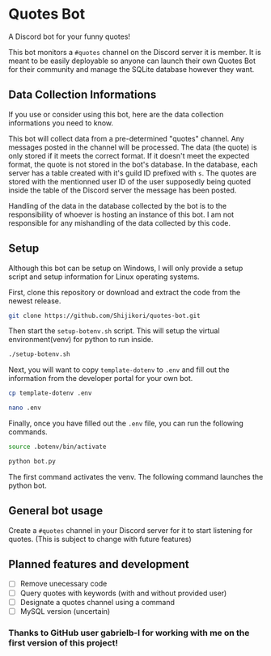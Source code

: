 # Quotes Bot
A Discord bot for your funny quotes!

This bot monitors a `#quotes` channel on the Discord server it is member. It is meant to be easily deployable so anyone can launch their own Quotes Bot for their community and manage the SQLite database however they want.

## Data Collection Informations
If you use or consider using this bot, here are the data collection informations you need to know.

This bot will collect data from a pre-determined "quotes" channel. Any messages posted in the channel will be processed. The data (the quote) is only stored if it meets the correct format. If it doesn't meet the expected format, the quote is not stored in the bot's database. In the database, each server has a table created with it's guild ID prefixed with `s`. The quotes are stored with the mentionned user ID of the user supposedly being quoted inside the table of the Discord server the message has been posted.

Handling of the data in the database collected by the bot is to the responsibility of whoever is hosting an instance of this bot. I am not responsible for any mishandling of the data collected by this code.

## Setup

Although this bot can be setup on Windows, I will only provide a setup script and setup information for Linux operating systems.

First, clone this repository or download and extract the code from the newest release.
```bash
git clone https://github.com/Shijikori/quotes-bot.git
```

Then start the `setup-botenv.sh` script. This will setup the virtual environment(venv) for python to run inside.
```bash
./setup-botenv.sh
```

Next, you will want to copy `template-dotenv` to `.env` and fill out the information from the developer portal for your own bot.
```bash
cp template-dotenv .env

nano .env
```

Finally, once you have filled out the `.env` file, you can run the following commands.
```bash
source .botenv/bin/activate

python bot.py
```
The first command activates the venv. The following command launches the python bot.

## General bot usage

Create a `#quotes` channel in your Discord server for it to start listening for quotes. (This is subject to change with future features)


## Planned features and development

* [ ] Remove unecessary code
* [ ] Query quotes with keywords (with and without provided user)
* [ ] Designate a quotes channel using a command
* [ ] MySQL version (uncertain)

### Thanks to GitHub user gabrielb-l for working with me on the first version of this project!
